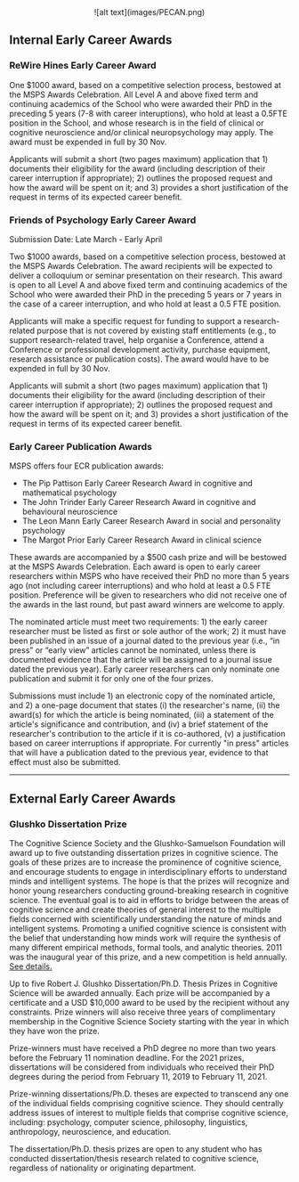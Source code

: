 <center> ![alt text](images/PECAN.png) </center>

## Internal Early Career  Awards

### ReWire Hines Early Career Award

One $1000 award, based on a competitive selection process, bestowed at the MSPS Awards Celebration. All Level A and above fixed term and continuing academics of the School who were awarded their PhD in the preceding 5 years (7-8 with career interuptions), who hold at least a 0.5FTE position in the School, and whose research is in the field of clinical or cognitive neuroscience and/or clinical neuropsychology may apply. The award must be expended in full by 30 Nov. 

Applicants will submit a short (two pages maximum) application that 1) documents their eligibility for the award (including description of their career interruption if appropriate); 2) outlines the proposed request and how the award will be spent on it; and 3) provides a short justification of the request in terms of its expected career benefit. 


### Friends of Psychology Early Career Award
Submission Date: Late March - Early April

Two $1000 awards, based on a competitive selection process, bestowed at the MSPS Awards Celebration. The award recipients will be expected to deliver a colloquium or seminar presentation on their research. This award is open to all Level A and above fixed term and continuing academics of the School who were awarded their PhD in the preceding 5 years or 7 years in the case of a career interruption, and who hold at least a 0.5 FTE position.

Applicants will make a specific request for funding to support a research-related purpose that is not covered by existing staff entitlements (e.g., to support research-related travel, help organise a Conference, attend a Conference or professional development activity, purchase equipment, research assistance or publication costs). The award would have to be expended in full by 30 Nov. 

Applicants will submit a short (two pages maximum) application that 1) documents their eligibility for the award (including description of their career interruption if appropriate); 2) outlines the proposed request and how the award will be spent on it; and 3) provides a short justification of the request in terms of its expected career benefit. 

### Early Career Publication Awards

MSPS offers four ECR publication awards:

- The Pip Pattison Early Career Research Award in cognitive and mathematical psychology
- The John Trinder Early Career Research Award in cognitive and behavioural neuroscience
- The Leon Mann Early Career Research Award in social and personality psychology
- The Margot Prior Early Career Research Award in clinical science

These awards are accompanied by a $500 cash prize and will be bestowed at the MSPS Awards Celebration. Each award is open to early career researchers within MSPS who have received their PhD no more than 5 years ago (not including career interruptions) and who hold at least a 0.5 FTE position. Preference will be given to researchers who did not receive one of the awards in the last round, but past award winners are welcome to apply. 

The nominated article must meet two requirements: 1) the early career researcher must be listed as first or sole author of the work; 2) it must have been published in an issue of a journal dated to the previous year (i.e., “in press” or “early view” articles cannot be nominated, unless there is documented evidence that the article will be assigned to a journal issue dated the previous year). Early career researchers can only nominate one publication and submit it for only one of the four prizes. 

Submissions must include 1) an electronic copy of the nominated article, and 2) a one-page document that states (i) the researcher's name, (ii) the award(s) for which the article is being nominated, (iii) a statement of the article's significance and contribution, and (iv) a brief statement of the researcher's contribution to the article if it is co-authored, (v) a justification based on career interruptions if appropriate. For currently "in press" articles that will have a publication dated to the previous year, evidence to that effect must also be submitted.


---
## External Early Career Awards

### Glushko Dissertation Prize
The Cognitive Science Society and the Glushko-Samuelson Foundation will award up to five outstanding dissertation prizes in cognitive science. The goals of these prizes are to increase the prominence of cognitive science, and encourage students to engage in interdisciplinary efforts to understand minds and intelligent systems. The hope is that the prizes will recognize and honor young researchers conducting ground-breaking research in cognitive science. The eventual goal is to aid in efforts to bridge between the areas of cognitive science and create theories of general interest to the multiple fields concerned with scientifically understanding the nature of minds and intelligent systems. Promoting a unified cognitive science is consistent with the belief that understanding how minds work will require the synthesis of many different empirical methods, formal tools, and analytic theories. 2011 was the inaugural year of this prize, and a new competition is held annually. [See details.](https://cognitivesciencesociety.org/glushko-dissertation-prize/)

Up to five Robert J. Glushko Dissertation/Ph.D. Thesis Prizes in Cognitive Science will be awarded annually. Each prize will be accompanied by a certificate and a USD $10,000 award to be used by the recipient without any constraints. Prize winners will also receive three years of complimentary membership in the Cognitive Science Society starting with the year in which they have won the prize.

Prize-winners must have received a PhD degree no more than two years before the February 11 nomination deadline. For the 2021 prizes, dissertations will be considered from individuals who received their PhD degrees during the period from February 11, 2019 to February 11, 2021.

Prize-winning dissertations/Ph.D. theses are expected to transcend any one of the individual fields comprising cognitive science. They should centrally address issues of interest to multiple fields that comprise cognitive science, including: psychology, computer science, philosophy, linguistics, anthropology, neuroscience, and education.

The dissertation/Ph.D. thesis prizes are open to any student who has conducted dissertation/thesis research related to cognitive science, regardless of nationality or originating department.











